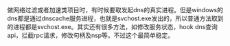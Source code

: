 做网络过滤或者加速类项目时，有时候要取发起dns的真实进程。但是windows的dns都是通过dnscache服务进程，也就是svchost.exe发出的，所以普通方法取到的进程都是svchost.exe。其实还有很多方法，如修改服务状态，hook dns查询api，拦截rpc请求，修改句柄及nsp等。不过这个最简单稳定。
